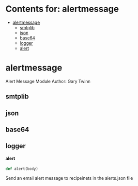 # Contents for: alertmessage

* [alertmessage](#alertmessage)
  * [smtplib](#alertmessage.smtplib)
  * [json](#alertmessage.json)
  * [base64](#alertmessage.base64)
  * [logger](#alertmessage.logger)
  * [alert](#alertmessage.alert)

<a id="alertmessage"></a>

# alertmessage

Alert Message Module
Author: Gary Twinn

<a id="alertmessage.smtplib"></a>

## smtplib

<a id="alertmessage.json"></a>

## json

<a id="alertmessage.base64"></a>

## base64

<a id="alertmessage.logger"></a>

## logger

<a id="alertmessage.alert"></a>

#### alert

```python
def alert(body)
```

Send an email alert message to recipeinets in the alerts.json file


